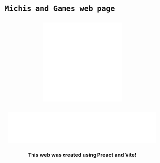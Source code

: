# `Michis and Games web page`

<h2 align="center">
  <img height="256" width="256" src="./src/assets/michi.svg">
</h2>
<h2 align="center">
  <img height="100" width="480" src="./src/assets/titulo.svg">
</h2>

<h3 align="center">This web was created using Preact and Vite!</h3>

